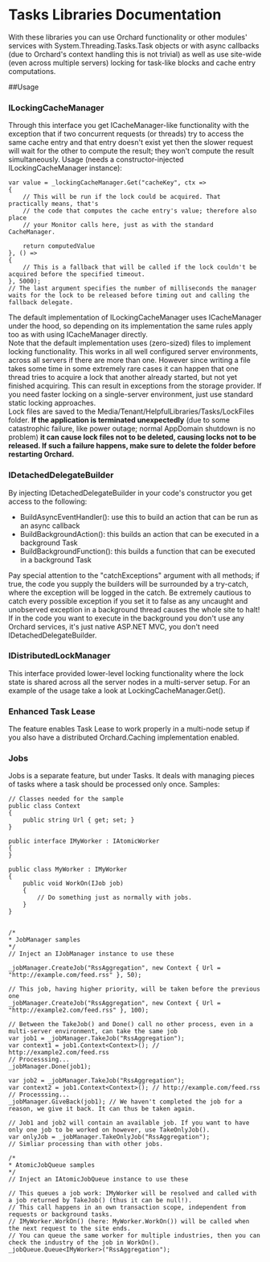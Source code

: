 # Tasks Libraries Documentation



With these libraries you can use Orchard functionality or other modules' services with System.Threading.Tasks.Task objects or with async callbacks (due to Orchard's context handling this is not trivial) as well as use site-wide (even across multiple servers) locking for task-like blocks and cache entry computations.


##Usage

### ILockingCacheManager

Through this interface you get ICacheManager-like functionality with the exception that if two concurrent requests (or threads) try to access the same cache entry and that entry doesn't exist yet then the slower request will wait for the other to compute the result; they won't compute the result simultaneously.
Usage (needs a constructor-injected ILockingCacheManager instance):

	var value = _lockingCacheManager.Get("cacheKey", ctx =>
	{
	    // This will be run if the lock could be acquired. That practically means, that's 
	    // the code that computes the cache entry's value; therefore also place 
	    // your Monitor calls here, just as with the standard CacheManager.
	
	    return computedValue
	}, () => 
	{
	    // This is a fallback that will be called if the lock couldn't be acquired before the specified timeout.
	}, 5000);
	// The last argument specifies the number of milliseconds the manager waits for the lock to be released before timing out and calling the fallback delegate.

The default implementation of ILockingCacheManager uses ICacheManager under the hood, so depending on its implementation the same rules apply too as with using ICacheManager directly.  
Note that the default implementation uses (zero-sized) files to implement locking functionality. This works in all well configured server environments, across all servers if there are more than one. However since writing a file takes some time in some extremely rare cases it can happen that one thread tries to acquire a lock that another already started, but not yet finished acquiring. This can result in exceptions from the storage provider. If you need faster locking on a single-server environment, just use standard static locking approaches.  
Lock files are saved to the Media/Tenant/HelpfulLibraries/Tasks/LockFiles folder. **If the application is terminated unexpectedly** (due to some catastrophic failure, like power outage; normal AppDomain shutdown is no problem) **it can cause lock files not to be deleted, causing locks not to be released. If such a failure happens, make sure to delete the folder before restarting Orchard.**

### IDetachedDelegateBuilder

By injecting IDetachedDelegateBuilder in your code's constructor you get access to the following:

- BuildAsyncEventHandler(): use this to build an action that can be run as an async callback
- BuildBackgroundAction(): this builds an action that can be executed in a background Task
- BuildBackgroundFunction(): this builds a function that can be executed in a background Task

Pay special attention to the "catchExceptions" argument with all methods; if true, the code you supply the builders will be surrounded by a try-catch, where the exception will be logged in the catch. Be extremely cautious to catch every possible exception if you set it to false as any uncaught and unobserved exception in a background thread causes the whole site to halt!
If in the code you want to execute in the background you don't use any Orchard services, it's just native ASP.NET MVC, you don't need IDetachedDelegateBuilder.

### IDistributedLockManager

This interface provided lower-level locking functionality where the lock state is shared across all the server nodes in a multi-server setup. For an example of the usage take a look at LockingCacheManager.Get().

### Enhanced Task Lease

The feature enables Task Lease to work properly in a multi-node setup if you also have a distributed Orchard.Caching implementation enabled.

### Jobs

Jobs is a separate feature, but under Tasks. It deals with managing pieces of tasks where a task should be processed only once.
Samples:

	// Classes needed for the sample
	public class Context
	{
	    public string Url { get; set; }
	}
	
	public interface IMyWorker : IAtomicWorker
	{
	}
	
	public class MyWorker : IMyWorker
	{
	    public void WorkOn(IJob job)
	    {
	        // Do something just as normally with jobs.
	    }
	}
	
	
	/*
	* JobManager samples
	*/
	// Inject an IJobManager instance to use these
	
	_jobManager.CreateJob("RssAggregation", new Context { Url = "http://example.com/feed.rss" }, 50);
	
	// This job, having higher priority, will be taken before the previous one
	_jobManager.CreateJob("RssAggregation", new Context { Url = "http://example2.com/feed.rss" }, 100);
	
	// Between the TakeJob() and Done() call no other process, even in a multi-server environment, can take the same job
	var job1 = _jobManager.TakeJob("RssAggregation");
	var context1 = job1.Context<Context>(); // http://example2.com/feed.rss
	// Processsing...
	_jobManager.Done(job1);
	
	var job2 = _jobManager.TakeJob("RssAggregation");
	var context2 = job1.Context<Context>(); // http://example.com/feed.rss
	// Processsing...
	_jobManager.GiveBack(job1); // We haven't completed the job for a reason, we give it back. It can thus be taken again.
	
	// Job1 and job2 will contain an available job. If you want to have only one job to be worked on however, use TakeOnlyJob().
	var onlyJob = _jobManager.TakeOnlyJob("RssAggregation");
	// Simliar processing than with other jobs.
	
	/*
	* AtomicJobQueue samples
	*/
	// Inject an IAtomicJobQueue instance to use these
	
	// This queues a job work: IMyWorker will be resolved and called with a job returned by TakeJob() (thus it can be null!).
	// This call happens in an own transaction scope, independent from requests or background tasks.
	// IMyWorker.WorkOn() (here: MyWorker.WorkOn()) will be called when the next request to the site ends.
	// You can queue the same worker for multiple industries, then you can check the industry of the job in WorkOn().
	_jobQueue.Queue<IMyWorker>("RssAggregation");